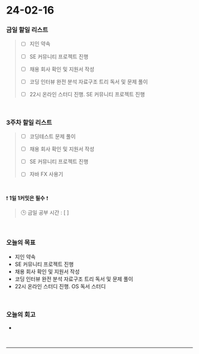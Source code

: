 # 24-02-16
### 금일 할일 리스트
> - [ ]  지인 약속
>
> - [ ]  SE 커뮤니티 프로젝트 진행
>
> - [ ]  채용 회사 확인 및 지원서 작성
>
> - [ ]  코딩 인터뷰 완전 분석 자료구조 트리 독서 및 문제 풀이
>
> - [ ]  22시 온라인 스터디 진행. SE 커뮤니티 프로젝트 진행

<br/>

### 3주차 할일 리스트  
> - [ ]  코딩테스트 문제 풀이
>
> - [ ]  채용 회사 확인 및 지원서 작성
>
> - [ ]  SE 커뮤니티 프로젝트 진행
>
> - [ ]  자바 FX 사용기

<br/>

❗ **1일 1커밋은 필수** ❗
> 🕒 금일 공부 시간 : [  ]

<br/>

### 오늘의 목표
- 지인 약속
- SE 커뮤니티 프로젝트 진행
- 채용 회사 확인 및 지원서 작성
- 코딩 인터뷰 완전 분석 자료구조 트리 독서 및 문제 풀이
- 22시 온라인 스터디 진행. OS 독서 스터디

<br>

### 오늘의 회고
- 


<br/>

------------  
